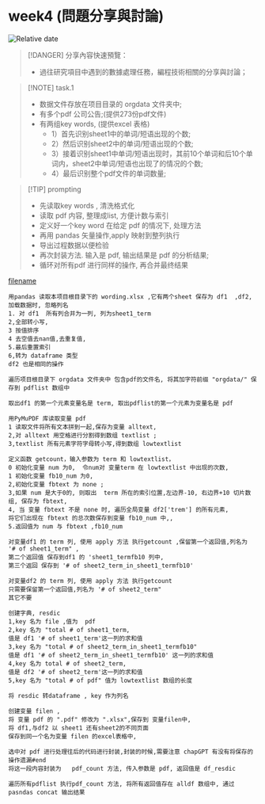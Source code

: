 # week4 (問題分享與討論)

![Relative date](https://img.shields.io/date/1682610044?color=%239035&label=last%20update%3A&logo=anchor)

>[!DANGER] 分享內容快速預覽：
>
>- 過往研究項目中遇到的數據處理任務，編程技術相關的分享與討論；

> [!NOTE] task.1
>
> - 数据文件存放在项目目录的 orgdata 文件夹中;
> - 有多个pdf 公司公告;(提供273份pdf文件)
> - 有两组key words, (提供excel 表格)
>   - 1）首先识别sheet1中的单词/短语出现的个数;
>   - 2）然后识别sheet2中的单词/短语出现的个数;
>   - 3）接着识别sheet1中单词/短语出现时，其前10个单词和后10个单词内，sheet2中单词/短语也出现了的情况的个数;
>   - 4）最后识别整个pdf文件的单词数量;

> [!TIP] prompting
>
> - 先读取key words , 清洗格式化
> - 读取 pdf 内容, 整理成list, 方便计数与索引
> - 定义好一个key word 在给定 pdf 的情况下, 处理方法
> - 再用 pandas 矢量操作,apply 映射到整列执行
> - 导出过程数据以便检验
> - 再次封装方法. 输入是 pdf,  输出结果是 pdf 的分析结果;
> - 循环对所有pdf 进行同样的操作, 再合并最终结果



[filename](https://raw.githubusercontent.com/iihciyekub/codecopilot.polyU/main/docs/drawio/dataFL1.drawio ':include :type=xml')


```
用pandas 读取本项目根目录下的 wording.xlsx ,它有两个sheet 保存为 df1  ,df2, 加载数据时, 忽略列名
1. 对 df1  所有列合并为一列, 列为sheet1_term 
2,全部转小写,
3 按值排序
4 去空值去nan值,去重复值,
5.最后重置索引
6,转为 dataframe 类型
df2 也是相同的操作
```

```
遍历项目根目录下 orgdata 文件夹中 包含pdf的文件名, 将其加字符前缀 "orgdata/" 保存到 pdflist 数组中
```


```
取出df1 的第一个元素变量名是 term, 取出pdflist的第一个元素为变量名是 pdf
```

```
用PyMuPDF 库读取变量 pdf 
1 读取文件将所有文本拼到一起,保存为变量 alltext,
2,对 alltext 用空格进行分割得到数组 textlist ;
3,textlist 所有元素字符字母转小写,得到数组 lowtextlist 
```

```
定义函数 getcount，输入参数为 term 和 lowtextlist，
0 初始化变量 num 为0,  令num对 变量term 在 lowtextlist 中出现的次数, 
1 初始化变量 fb10_num 为0,  
2,初始化变量 fbtext 为 none ;
3,如果 num 是大于0的, 则取出  term 所在的索引位置,左边界-10, 右边界+10 切片数组, 保存为 fbtext,
4, 当 变量 fbtext 不是 none 时, 遍历全局变量 df2['trem'] 的所有元素, 
将它们出现在 fbtext 的总次数保存到变量 fb10_num 中,,
5.返回值为 num 与 fbtext ,fb10_num 
```

```
对变量df1 的 term 列, 使用 apply 方法 执行getcount ,保留第一个返回值,列名为 '# of sheet1_term" ,
第二个返回值 保存到df1 的 'sheet1_termfb10 列中,
第三个返回 保存到 '# of sheet2_term_in_sheet1_termfb10'
```

```
对变量df2 的 term 列, 使用 apply 方法 执行getcount
只需要保留第一个返回值,列名为 '# of sheet2_term"
其它不要
```

```
创建字典, resdic
1,key 名为 file ,值为  pdf
2,key 名为 "total # of sheet1_term, 
值是 df1 '# of sheet1_term'这一列的求和值
3,key 名为 "total # of sheet2_term_in_sheet1_termfb10" 
值是 df1 '# of sheet2_term_in_sheet1_termfb10' 这一列的求和值
4,key 名为 total # of sheet2_term, 
值是 df2 '# of sheet2_term'这一列的求和值
5,key 名为 "total # of pdf" 值为 lowtextlist 数组的长度
```

```
将 resdic 转dataframe , key 作为列名
```

```
创建变量 filen ,
将 变量 pdf 的 ".pdf" 修改为 ".xlsx",保存到 变量filen中,
将 df1,与df2 以 sheet1 还有sheet2的不同页面 
保存到同一个名为变量 filen 的excel表格中,  
```

```
选中对 pdf 进行处理往后的代码进行封装,封装的时候,需要注意 chapGPT 有没有将保存的操作遗漏#end
将这一段内容封装为   pdf_count 方法, 传入参数是 pdf, 返回值是 df_resdic
```

```
遍历所有pdflist 执行pdf_count 方法, 将所有返回值存在 alldf 数组中, 通过 pasndas concat 输出结果
```



